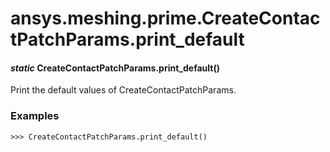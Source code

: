 # ansys.meshing.prime.CreateContactPatchParams.print_default

#### *static* CreateContactPatchParams.print_default()

Print the default values of CreateContactPatchParams.

### Examples

```pycon
>>> CreateContactPatchParams.print_default()
```

<!-- !! processed by numpydoc !! -->
